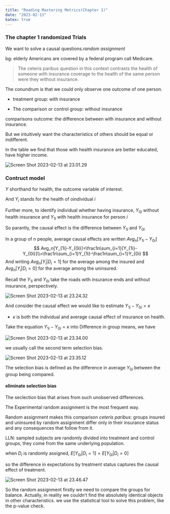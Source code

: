 ```yaml
---
title: "Reading Mastering Metrics(Chapter 1)"
date: "2023-02-13"
katex: true
---
```


### The chapter 1 randomized Trials

We want to solve a causal questions.*random assignment*

bg: elderly Americans are covered by a federal program call Medicare.

> The ceteris paribus question in this context contrasts the health of someone with insurance coverage to the health of the same person were they without insurance.

The conundrum is that we could only observe one outcome of one person.

- treatment group: with insurance

- The comparison or control group: without insurance 



comparisons outcome: the difference between with insurance and without insurance.

But we intuitively want the characteristics of others should be equal or indifferent.

In the table we find that those with health insurance are better educated, have higher income.

![Screen Shot 2023-02-13 at 23.01.29](https://cheinchi.oss-cn-hangzhou.aliyuncs.com/img/Screen%20Shot%202023-02-13%20at%2023.01.29.png)





### Contruct model

$Y$ shorthand for health, the outcome variable of interest.

And $Y_i$ stands for the health of oindividual $i$

Further more, to identify individual whether having insurance, $Y_{0i}$ without health insurance and $Y_{1i}$ with health insurance for person $i$

So parantly, the causal effect is the difference between $Y_{1i}$ and $Y_{0i}$

In a group of $n$ people, average causal effects are written $Avg_n[Y_{1i}-Y_{0i}]$
$$
Avg_n[Y_{1i}-Y_{0i}]=\frac1n\sum_{i=1}[Y_{1i}-Y_{0i}]\\=\frac1n\sum_{i=1}Y_{1i}-\frac1n\sum_{i=1}Y_{0i}
$$
And writing  $Avg_n[Y_i|D_i=1]$ for the average among the insured and $Avg_n[Y_i|D_i=0]$ for the average among the uninsured.

Recall the $Y_{1i}$ and $Y_{0i}$ take the roads with insurance ends and without insurance, perspectively.

![Screen Shot 2023-02-13 at 23.24.32](https://cheinchi.oss-cn-hangzhou.aliyuncs.com/img/Screen%20Shot%202023-02-13%20at%2023.24.32.png)



And consider the causal effect we would like to estimate $Y_{1i}-Y_{0i}=\kappa$

- $\kappa$ is both the individual and average causal effect of insurance on health.

Take the equation $Y_{1i}-Y_{0i}=\kappa$ into Difference in group means, we have

![Screen Shot 2023-02-13 at 23.34.00](https://cheinchi.oss-cn-hangzhou.aliyuncs.com/img/Screen%20Shot%202023-02-13%20at%2023.34.00.png)

we usually call the second term selection bias.

![Screen Shot 2023-02-13 at 23.35.12](https://cheinchi.oss-cn-hangzhou.aliyuncs.com/img/Screen%20Shot%202023-02-13%20at%2023.35.12.png)

The selection bias is defined as the difference in average $Y_{0i}$ between the group being compared.



#### eliminate selection bias

The seclection bias that arises from such unobserved differences.

The Experimental random assignment is the most frequent way.

Random assignment makes this comparison *ceteris paribus*: groups insured and uninsured by random assignment differ only in their insurance status and any consequences that follow from it.

LLN:  sampled subjects are randomly divided into treatment and control groups, they come from the same underlying population.

when $D_i$ is randomly assigned, $E[Y_{0i}|D_i=1]=E[Y_{0i}|D_i=0]$

so the difference in expectations by treatment status captures the causal effect of treatment.

![Screen Shot 2023-02-13 at 23.46.47](https://cheinchi.oss-cn-hangzhou.aliyuncs.com/img/Screen%20Shot%202023-02-13%20at%2023.46.47.png)





So the random assignment firstly we need to compare the groups for balance. Actually, in reality we couldn’t find the absolutely identical objects in other characteristics. we use the statistical tool to solve this problem, like the p-value check.














